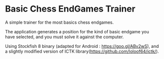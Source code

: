 # Basic Chess EndGames Trainer

A simple trainer for the most basics chess endgames.

The application generates a position for the kind of basic endgame you have selected, and you must solve it against the computer.

Using Stockfish 8 binary (adapted for Android : https://goo.gl/ABv2wS), and a slightly modified version of ICTK library(https://github.com/loloof64/ictk/).